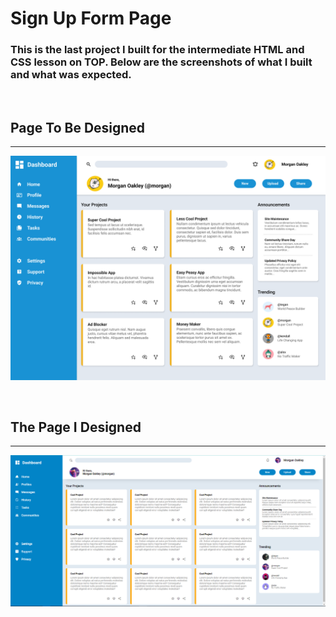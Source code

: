 # Sign Up Form Page
### This is the last project I built for the intermediate HTML and CSS lesson on TOP. Below are the screenshots of what I built and what was expected.

<br>

## Page To Be Designed
<hr>

![image_requirement](./Screenshots/dashboard-project.png)

<br>

## The Page I Designed
<hr>

![image_requirement](./Screenshots/the_page.PNG)

